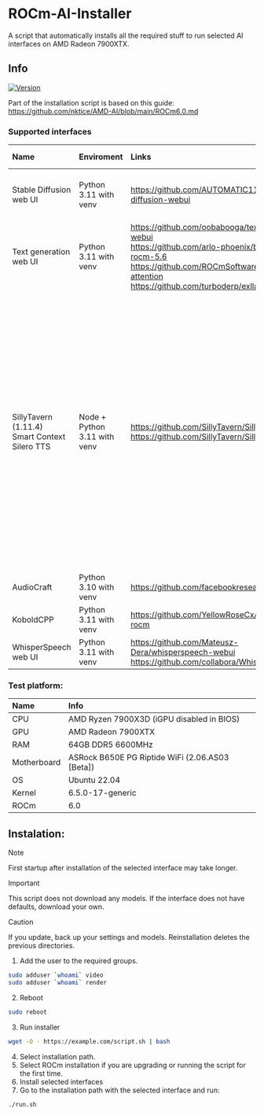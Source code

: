 # ROCm-AI-Installer
A script that automatically installs all the required stuff to run selected AI interfaces on AMD Radeon 7900XTX.

## Info
[![Version](https://img.shields.io/badge/2.3-version-orange.svg)](https://github.com/Mateusz-Dera/ROCm-AI-Installer/blob/main/README.md)

Part of the installation script is based on this guide: https://github.com/nktice/AMD-AI/blob/main/ROCm6.0.md

### Supported interfaces
|Name|Enviroment|Links|Additional information|
|:---|:---|:---|:---|
|Stable Diffusion web UI|Python 3.11 with venv|https://github.com/AUTOMATIC1111/stable-diffusion-webui|1. Startup parameters are in the webui-user.sh file|
|Text generation web UI|Python 3.11 with venv|https://github.com/oobabooga/text-generation-webui<br/> https://github.com/arlo-phoenix/bitsandbytes-rocm-5.6<br/> https://github.com/ROCmSoftwarePlatform/flash-attention<br/> https://github.com/turboderp/exllamav2|1. Tested: ExLlamav2, Transformers, llama.ccp|
|SillyTavern (1.11.4)<br> Smart Context<br> Silero TTS|Node + Python 3.11 with venv|https://github.com/SillyTavern/SillyTavern<br> https://github.com/SillyTavern/SillyTavern-Extras|1. SillyTavern and SillyTavern-Extras are launched separately<br> 2. SillyTavern must be connected to SillyTavern-Extras in settings<br> 3. Smart Context requires an additional extension download in settings<br> 4. Smart Context and Silero TTS extensions must be manually configured in SillyTavern settings|
|AudioCraft|Python 3.10 with venv|https://github.com/facebookresearch/audiocraft||
|KoboldCPP|Python 3.11 with venv|https://github.com/YellowRoseCx/koboldcpp-rocm||
|WhisperSpeech web UI|Python 3.11 with venv|https://github.com/Mateusz-Dera/whisperspeech-webui<br>https://github.com/collabora/WhisperSpeech||

### Test platform:
|Name|Info|
|:---|:---|
|CPU|AMD Ryzen 7900X3D (iGPU disabled in BIOS)|
|GPU|AMD Radeon 7900XTX|
|RAM|64GB DDR5 6600MHz|
|Motherboard|ASRock B650E PG Riptide WiFi (2.06.AS03 [Beta])|
|OS|Ubuntu 22.04|
|Kernel|6.5.0-17-generic|
|ROCm|6.0|

## Instalation:
> [!Note]
> First startup after installation of the selected interface may take longer.

> [!Important]
> This script does not download any models. If the interface does not have defaults, download your own.

> [!Caution]
> If you update, back up your settings and models. Reinstallation deletes the previous directories.

1. Add the user to the required groups.
```bash
sudo adduser `whoami` video
sudo adduser `whoami` render
```
2. Reboot
```bash
sudo reboot
```
3. Run installer 
```bash
wget -O - https://example.com/script.sh | bash
```
4. Select installation path.
5. Select ROCm installation if you are upgrading or running the script for the first time.
6. Install selected interfaces
7. Go to the installation path with the selected interface and run:
```bash
./run.sh
```
